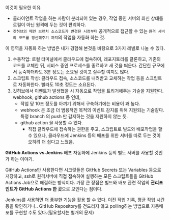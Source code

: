 이것이 필요한 이유
  - 클라이언트 작업을 하는 사람이 분리되어 있는 경우, 작업 중인 서버의 최신 상태를 로컬이 아닌 원격에 두는 것이 편리하다.
  - `깃허브의 메인 브랜치 소스코드가 변경된 시점부터` 공개적으로 접근할 수 있는 `원격 서버의 코드를 갱신해주기 까지`의 작업을 자동화 하는 것.  
  
이 영역을 자동화 하는 방법은 내가 경험해 본것을 바탕으로 3가지 레벨로 나눌 수 있다.
  1. 수동작업:  로컬 터미널에서 클라우드에 접속하여, 레포지토리를 클론하고, 기존의 코드를 교체한 뒤, 서비스 중인 프로세스를 종료하고 새 것을 띄운다. 간단한 규모에서 능숙하더라도 3분 정도는 소요될 것이고 실수할 여지도 많다.
  2. 스크립트 작성: 클라우드 접속, 소스코드를 내려받고 교체하는 작업 등을 스크립트로 자동화한다. 빨라도 10초 정도는 소요된다.
  3. 깃허브에서 이벤트가 발생했을 시 자동으로 작업을 트리거해주는 기술을 지원한다. webhook, github actions 등 인데, 
      - 작업 당 10초 정도를 아끼기 위해서 구축하기에는 비용이 꽤 높다.
      - webhook 은 조금 더 범용적인 목적의 이벤트 감지를 위해 지원되는 기술같다. 특정 branch 의 push 만 감지하는 것을 지원하지 않는  듯.
      - github action 을 사용할 수 있다.
          - 직접 클라우드에 접속하는 권한을 주고, 스크립트로 빌드와 배포작업을 할 수 있으나, 클라우드에 Jenkins 등의 배포를 위한 서버를 따로 두는 것이 오히려 더 쉽다고 느꼈음.  

**GitHub Actions vs Jenkins**
배포 자동화에 Jenkins 등의 별도 서버를 사용할 것인가 하는 이야기.

GitHub Actions만 사용한다면
시크릿들은 GitHub Secrets 또는 Variables 등으로 저장하고, ssh로 원격서버에 직접 접속하여 실행하는 모든 스크립트들을 GitHub Actions Job으로 해결하는 방식이다.
가장 큰 장점은 빌드와 배포 관련 작업의 **관리포인트가 GitHub Actions 한 곳**으로 모인다는 점이다.

Jenkins를 사용하면 더 풍부한 기능을 활용 할 수 있다.
이전 작업 기록, 평균 작업 시간 등을 확인하거나..
GitHub Repository를 건드리지 않고 polling하는 방법으로 자동배포를 구현할 수도 있다.(필요할지는 별개의 문제)



